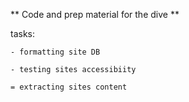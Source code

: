 ** Code and prep material for the dive **

tasks:

    - formatting site DB

    - testing sites accessibiity

    = extracting sites content
